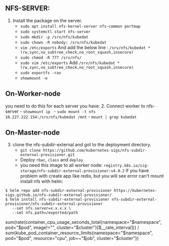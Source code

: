  ## NFS-SERVER:

1. Install the package on the server. 
	- `sudo apt install nfs-kernel-server nfs-common portmap` 
	- `sudo systemctl start nfs-server`
	-  `sudo mkdir -p /srv/nfs/kubedat`
	- `sudo chown -R nobody: /srv/nfs/kubedat`
	- `vim /etc/exports` And add the below line : `/srv/nfs/kubedat *(rw,sync,no_subtree_check,no_root_squash,insecure)` 
	- `sudo chmod -R 777 /srv/nfs/`
	- `sudo vim /etc/exports`  Add `/srv/nfs/kubedat *(rw,sync,no_subtree_check,no_root_squash,insecure)`
	- `sudo exportfs -rav`
	- `showmount -e`

## On-Worker-node
you need to do this for each server you have:
2. Connect worker to nfs-server
	- `showmount ip `
	-  `sudo mount -t nfs 10.227.222.154:/srv/nfs/kubedat /mnt`
	-  `mount | grep kubedat`

## On-Master-node
3. clone the nfs-subdir-external and got to the deployment directory.
	- `git clone https://github.com/kubernetes-sigs/nfs-subdir-external-provisioner.git`
	- Deploy `rbac`, `class` and `deploy`
	- you need this image to all worker node: `registry.k8s.io/sig-storage/nfs-subdir-external-provisioner:v4.0.2`
 If you have problem with create app like redis, but you will see error can't mount install nfs with helm:
 ```
 $ helm repo add nfs-subdir-external-provisioner https://kubernetes-sigs.github.io/nfs-subdir-external-provisioner/
$ helm install nfs-subdir-external-provisioner nfs-subdir-external-provisioner/nfs-subdir-external-provisioner 
    --set nfs.server=x.x.x.x \
    --set nfs.path=/exported/path
```


sum(rate(container_cpu_usage_seconds_total{namespace="$namespace", pod="$pod", image!="", cluster="$cluster"}[$__rate_interval])) / sum(kube_pod_container_resource_limits{namespace="$namespace", pod="$pod", resource="cpu", job=~"$job", cluster="$cluster"})